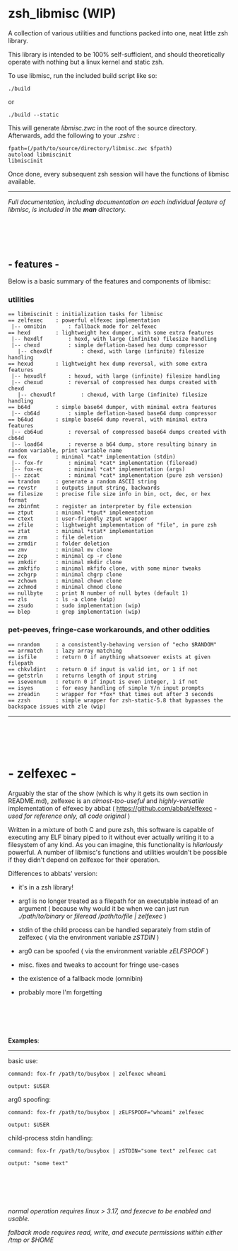 ‎
=
# zsh_libmisc (WIP)
A collection of various utilities and functions packed into one, neat little zsh library.


This library is intended to be 100% self-sufficient, and should theoretically operate with nothing but a linux kernel and static zsh.


To use libmisc, run the included build script like so:

    ./build  
    
or

    ./build --static
    
    
This will generate *libmisc.zwc* in the root of the source directory. Afterwards, add the following to your *.zshrc* :

    fpath=(/path/to/source/directory/libmisc.zwc $fpath)
    autoload libmiscinit
    libmiscinit


Once done, every subsequent zsh session will have the functions of libmisc available.



--------------------------------------------------------------------------------------------
*Full documentation, including documentation on each individual feature of libmisc, is included in the **man** directory.*



‎
=
## -    features    -
Below is a basic summary of the features and components of libmisc:

### utilities

    == libmiscinit : initialization tasks for libmisc
    == zelfexec    : powerful elfexec implementation
     |-- omnibin       : fallback mode for zelfexec
    == hexd        : lightweight hex dumper, with some extra features
     |-- hexdlf        : hexd, with large (infinite) filesize handling
     |-- chexd         : simple deflation-based hex dump compressor
       |-- chexdlf         : chexd, with large (infinite) filesize handling
    == hexud       : lightweight hex dump reversal, with some extra features
     |-- hexudlf       : hexud, with large (infinite) filesize handling
     |-- chexud        : reversal of compressed hex dumps created with chexd
       |-- chexudlf        : chexud, with large (infinite) filesize handling
    == b64d        : simple base64 dumper, with minimal extra features
     |-- cb64d         : simple deflation-based base64 dump compressor
    == b64ud       : simple base64 dump reveral, with minimal extra features
     |-- cb64ud        : reversal of compressed base64 dumps created with cb64d
     |-- load64        : reverse a b64 dump, store resulting binary in random variable, print variable name
    == fox         : minimal *cat* implementation (stdin)
     |-- fox-fr        : minimal *cat* implementation (fileread)
     |-- fox-ec        : minimal *cat* implementation (args)
     |-- zzcat         : minimal *cat* implementation (pure zsh version)
    == trandom     : generate a random ASCII string
    == revstr      : outputs input string, backwards
    == filesize    : precise file size info in bin, oct, dec, or hex format
    == zbinfmt     : register an interpreter by file extension
    == ztput       : minimal *tput* implementation
    == ctext       : user-friendly ztput wrapper
    == zfile       : lightweight implementation of "file", in pure zsh
    == ztat        : minimal *stat* implementation
    == zrm         : file deletion
    == zrmdir      : folder deletion
    == zmv         : minimal mv clone
    == zcp         : minimal cp -r clone
    == zmkdir      : minimal mkdir clone
    == zmkfifo     : minimal mkfifo clone, with some minor tweaks
    == zchgrp      : minimal chgrp clone
    == zchown      : minimal chown clone
    == zchmod      : minimal chmod clone
    == nullbyte    : print N number of null bytes (default 1)
    == zls         : ls -a clone (wip)
    == zsudo       : sudo implementation (wip)
    == blep        : grep implementation (wip)
    
### pet-peeves, fringe-case workarounds, and other oddities
    
    == nrandom     : a consistently-behaving version of "echo $RANDOM"
    == arrmatch    : lazy array matching
    == isfile      : return 0 if anything whatsoever exists at given filepath
    == chkvldint   : return 0 if input is valid int, or 1 if not
    == getstrln    : returns length of input string
    == isevennum   : return 0 if input is even integer, 1 if not
    == isyes       : for easy handling of simple Y/n input prompts
    == zreadin     : wrapper for *fox* that times out after 3 seconds 
    == zzsh        : simple wrapper for zsh-static-5.8 that bypasses the backspace issues with zle (wip)
--------------------------------------------------------------------------------------------
‎
=
# -    zelfexec    -
Arguably the star of the show (which is why it gets its own section in README.md), zelfexec is an *almost-too-useful* and *highly-versatile* implementation of elfexec by abbat ( https://github.com/abbat/elfexec - *used for reference only, all code original* )


Written in a mixture of both C and pure zsh, this software is capable of executing any ELF binary piped to it without ever actually writing it to a filesystem of any kind. As you can imagine, this functionality is *hilariously* powerful. A number of libmisc's functions and utilities wouldn't be possible if they didn't depend on zelfexec for their operation.



Differences to abbats' version: 


- it's in a zsh library!


- arg1 is no longer treated as a filepath for an executable instead of an argument ( because why would it be when we can just run *./path/to/binary* or *fileread /path/to/file | zelfexec* )


- stdin of the child process can be handled separately from stdin of zelfexec ( via the environment variable *zSTDIN* )


- arg0 can be spoofed ( via the environment variable *zELFSPOOF* )


- misc. fixes and tweaks to account for fringe use-cases


- the existence of a fallback mode (omnibin)


- probably more I'm forgetting

‎
=


**Examples**:

--------------------------------------------------------------------------------------------

  basic use:

    command: fox-fr /path/to/busybox | zelfexec whoami

    output: $USER


  arg0 spoofing:

    command: fox-fr /path/to/busybox | zELFSPOOF="whoami" zelfexec

    output: $USER


  child-process stdin handling:

    command: fox-fr /path/to/busybox | zSTDIN="some text" zelfexec cat

    output: "some text"

‎
=
*normal operation requires linux > 3.17, and fexecve to be enabled and usable.*


*fallback mode requires read, write, and execute permissions within either /tmp or $HOME*
